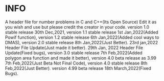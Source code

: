 # INFO
A header file for number problems in C and C++(Its Open Source) Edit it as you wish and use but please credit the creator in your code.
version 1.0 stable release 30th Dec,2021, 
version 1.1 stable release 1st Jan,2022(Added Powif function),
version 1.2 stable release 6th Jan,2022(Added cool ways to DMAS),
version 2.0 stable release 8th Jan,2022(Just Better).
23rd jan,2022 Header File Update(Just made it better).
29th Jan, 2022 Header File Update(Fixed bugs),
version 3.0 stable release 7th Feb,2022(Added polygon area function and made it better),
version 4.0 beta release as 3.99 7th Feb,2022(Just Beta Not Final Code),
version 4.0 stable release 8th Feb,2022(Just Better).
version 4.99 beta release 18th March,2022(Fixed Bugs).
